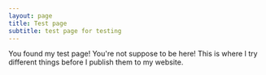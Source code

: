 ```yaml
---
layout: page
title: Test page
subtitle: test page for testing
---
```

You found my test page! You're not suppose to be here! This is where I try different things before I publish them to my website. 



